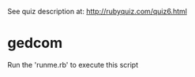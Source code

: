 See quiz description at: http://rubyquiz.com/quiz6.html


gedcom
======
Run the 'runme.rb' to execute this script
